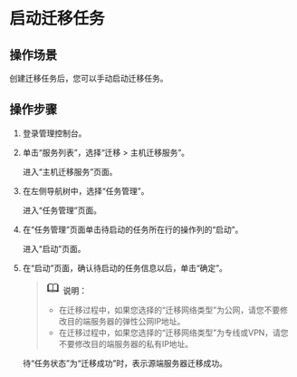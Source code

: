 # 启动迁移任务<a name="sms_03_0007"></a>

## 操作场景<a name="section1566111211466"></a>

创建迁移任务后，您可以手动启动迁移任务。

## 操作步骤<a name="section8920141595719"></a>

1.  登录管理控制台。
2.  单击“服务列表”，选择“迁移 \> 主机迁移服务”。

    进入“主机迁移服务”页面。

3.  在左侧导航树中，选择“任务管理”。

    进入“任务管理”页面。

4.  在“任务管理”页面单击待启动的任务所在行的操作列的“启动”。

    进入“启动”页面。

5.  在“启动”页面，确认待启动的任务信息以后，单击“确定”。

    >![](public_sys-resources/icon-note.gif) **说明：**   
    >-   在迁移过程中，如果您选择的“迁移网络类型”为公网，请您不要修改目的端服务器的弹性公网IP地址。  
    >-   在迁移过程中，如果您选择的“迁移网络类型”为专线或VPN，请您不要修改目的端服务器的私有IP地址。  

    待“任务状态”为“迁移成功”时，表示源端服务器迁移成功。


